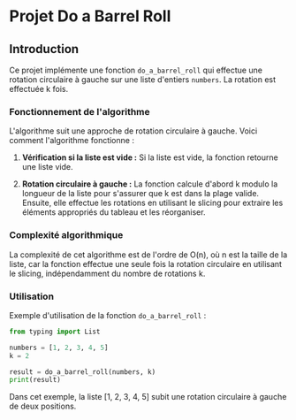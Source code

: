 # Projet Do a Barrel Roll

## Introduction

Ce projet implémente une fonction `do_a_barrel_roll` qui effectue une rotation circulaire à gauche sur une liste d'entiers `numbers`. La rotation est effectuée k fois.

### Fonctionnement de l'algorithme

L'algorithme suit une approche de rotation circulaire à gauche. Voici comment l'algorithme fonctionne :

1. **Vérification si la liste est vide :** Si la liste est vide, la fonction retourne une liste vide.

2. **Rotation circulaire à gauche :** La fonction calcule d'abord k modulo la longueur de la liste pour s'assurer que k est dans la plage valide. Ensuite, elle effectue les rotations en utilisant le slicing pour extraire les éléments appropriés du tableau et les réorganiser.

### Complexité algorithmique

La complexité de cet algorithme est de l'ordre de O(n), où n est la taille de la liste, car la fonction effectue une seule fois la rotation circulaire en utilisant le slicing, indépendamment du nombre de rotations k.

### Utilisation

Exemple d'utilisation de la fonction `do_a_barrel_roll` :

```python
from typing import List

numbers = [1, 2, 3, 4, 5]
k = 2

result = do_a_barrel_roll(numbers, k)
print(result)
```

Dans cet exemple, la liste [1, 2, 3, 4, 5] subit une rotation circulaire à gauche de deux positions.